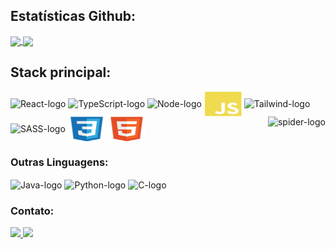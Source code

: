 ## Estatísticas Github:
<a href="https://github.com/anuraghazra/github-readme-stats">
  <img 
    height="200" 
    align="center" 
    src="https://github-readme-stats.vercel.app/api?username=NathanlsDev&theme=aura&show_icons=true"/>
</a>

<a href="https://github.com/anuraghazra/convoychat">
  <img 
    height="200" align="center" 
    src="https://github-readme-stats.vercel.app/api/top-langs?username=NathanlsDev&theme=aura&show_icons=true&layout=compact&langs_count=8&card_width=320"/>
</a>

## Stack principal:
<div style="display: inline_block">
  <img 
    title="React" 
    align="center" 
    alt="React-logo" 
    height="40" 
    width="60" 
    src="https://cdn.jsdelivr.net/gh/devicons/devicon/icons/react/react-original.svg"/>
  <img 
    title="TypeScript" 
    align="center" 
    alt="TypeScript-logo" 
    height="40" 
    width="60" 
    src="https://cdn.jsdelivr.net/gh/devicons/devicon/icons/typescript/typescript-plain.svg"/>
  <img 
    title="NodeJS" 
    align="center" 
    alt="Node-logo" 
    height="40" 
    width="60" 
    src="https://cdn.jsdelivr.net/gh/devicons/devicon/icons/nodejs/nodejs-original.svg"/>
  <img 
    title="JavaScript" 
    align="center" 
    alt="Js-logo" 
    height="40" 
    width="60" 
    src="https://raw.githubusercontent.com/devicons/devicon/master/icons/javascript/javascript-plain.svg"/>
  <img 
    title="Tailwind" 
    align="center" 
    alt="Tailwind-logo" 
    height="40" 
    width="60" 
    src="https://cdn.jsdelivr.net/gh/devicons/devicon/icons/tailwindcss/tailwindcss-plain.svg"/>
  <img 
    title="SASS" 
    align="center" 
    alt="SASS-logo" 
    height="40" 
    width="60" 
    src="https://cdn.jsdelivr.net/gh/devicons/devicon/icons/sass/sass-original.svg"/>
  <img 
    title="CSS" 
    align="center" 
    alt="CSS-logo" 
    height="40" 
    width="60" 
    src="https://raw.githubusercontent.com/devicons/devicon/master/icons/css3/css3-original.svg"/>
  <img 
    title="HTML" 
    align="center" 
    alt="HTML-logo" 
    height="40" 
    width="60" 
    src="https://raw.githubusercontent.com/devicons/devicon/master/icons/html5/html5-original.svg"/>
<img 
    align="right" 
    alt="spider-logo" 
    height="120" 
    src="https://i.ibb.co/YNfXm3t/imw-5000-imh-5000-ima-fit-impolicy-Letterbox-imcolor-000000-letterbox-false.gif"/>
</div>

### Outras Linguagens:
<div style="display: inline_block">
  <img 
    title="Java" 
    align="center" 
    alt="Java-logo" 
    height="30" 
    width="60" 
    src="https://cdn.jsdelivr.net/gh/devicons/devicon/icons/java/java-original.svg"/>
  <img 
    title="Python" 
    align="center" 
    alt="Python-logo" 
    height="30" 
    width="60" 
    src="https://cdn.jsdelivr.net/gh/devicons/devicon/icons/python/python-original.svg"/>
  <img 
    title="C" 
    align="center" 
    alt="C-logo" 
    height="30" 
    width="60" 
    src="https://cdn.jsdelivr.net/gh/devicons/devicon/icons/c/c-original.svg"/>
</div>

### Contato:
<div>
  <a href="mailto:nathanls.dev@gmail.com" title="Gmail">
    <img 
      src="https://img.shields.io/badge/Gmail-D14836?style=for-the-badge&logo=gmail&logoColor=white" 
      target="_blank"/>
  </a>

  <a href="https://www.linkedin.com/in/NathanlsDev/" target="_blank" rel="external" title="Linkedin">
    <img 
      src="https://img.shields.io/badge/-LinkedIn-%230077B5?style=for-the-badge&logo=linkedin&logoColor=white" 
      target="_blank"/>
  </a>
</div>

